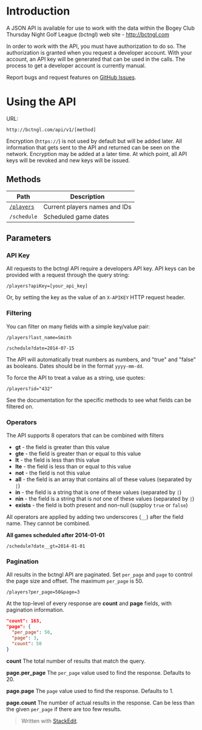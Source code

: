 # Introduction

A JSON API is available for use to work with the data within the Bogey Club Thursday Night Golf League (bctngl) web site - http://bctngl.com

In order to work with the API, you must have authorization to do so. The authorization is granted when you request a developer account. With your account, an API key will be generated that can be used in the calls. The process to get a developer account is currently manual.

Report bugs and request features on [GitHub Issues](https://github.com/jsturdevant/golf-league/issues).

# Using the API

URL:
```
http://bctngl.com/api/v1/[method]
```

Encryption (`https://`) is not used by default but will be added later. All information that gets sent to the API and returned can be seen on the network. Encryption may be added at a later time. At which point, all API keys will be revoked and new keys will be issued.

## Methods

Path | Description
---- | -----------
[`/players`](./methods/players.md) | Current players names and IDs
`/schedule` | Scheduled game dates

## Parameters

### API Key

All requests to the bctngl API require a developers API key. API keys can be provided with a request through the query string:

```
/players?apiKey=[your_api_key]
```

Or, by setting the key as the value of an `X-APIKEY` HTTP request header.

### Filtering

You can filter on many fields with a simple key/value pair:

```
/players?last_name=Smith
```

```
/schedule?date=2014-07-15
```

The API will automatically treat numbers as numbers, and "true" and "false" as booleans. Dates should be in the format `yyyy-mm-dd`.

To force the API to treat a value as a string, use quotes:

```
/players?id="432"
```

See the documentation for the specific methods to see what fields can be filtered on.

### Operators

The API supports 8 operators that can be combined with filters

* __gt__ - the field is greater than this value
* __gte__ - the field is greater than or equal to this value
* __lt__ - the field is less than this value
* __lte__ - the field is less than or equal to this value
* __not__ - the field is not this value
* __all__ - the field is an array that contains all of these values (separated by `|`)
* __in__ - the field is a string that is one of these values (separated by `|`)
* __nin__ - the field is a string that is _not_ one of these values (separated by `|`)
* __exists__ - the field is both present and non-null (supploy `true` or `false`)

All operators are applied by adding two underscores (`__`) after the field name. They cannot be combined.

__All games scheduled after 2014-01-01__

```
/schedule?date__gt=2014-01-01
```

### Pagination

All results in the bctngl API are paginated. Set `per_page` and `page` to control the page size and offset. The maximum `per_page` is 50.

```
/players?per_page=50&page=3
```

At the top-level of every response are __count__ and __page__ fields, with pagination information.

```json
"count": 163,
"page": {
  "per_page": 50,
  "page": 3,
  "count": 50
}
```

__count__
The total number of results that match the query.

__page.per_page__
The `per_page` value used to find the response. Defaults to 20.

__page.page__
The `page` value used to find the response. Defaults to 1.

__page.count__
The number of actual results in the response. Can be less than the given `per_page` if there are too few results.

> Written with [StackEdit](https://stackedit.io/).